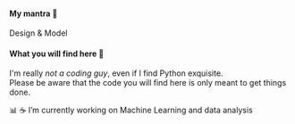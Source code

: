 #### My mantra :thought_balloon: 
Design & Model

#### What you will find here :nail_care:  
I'm really *not a coding guy*, even if I find Python exquisite.\
Please be aware that the code you will find here is only meant to get things done.

:bar_chart: :coffee: I’m currently working on Machine Learning and data analysis 


